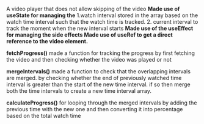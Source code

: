 A video player that does not allow skipping of the video
**Made use of useState for managing the**
1.watch interval stored in the array based on the watch time interval such that the watch time is tracked. 
2. current interval to track the moment when the new interval starts
**Made use of the useEffect for managing the side effects
Made use of useRef to get a direct reference to the video element.**

**fetchProgress()**
made a function for tracking the progress by first fetching the video and then checking whether the video was played or not

**mergeIntervals()**
made a function to check that the overlapping intervals are merged. by checking whether the end of previously watched time interval is greater than the start of the new time interval. if so then merge both the time intervals to create a new time interval array.

**calculateProgress()**
for looping through the merged intervals by adding the previous time with the new one 
and then converting it into percentage based on the total watch time
